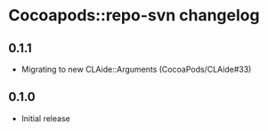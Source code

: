 # Cocoapods::repo-svn changelog

## 0.1.1

* Migrating to new CLAide::Arguments (CocoaPods/CLAide#33)

## 0.1.0

* Initial release
